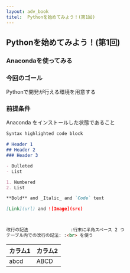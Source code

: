 ```yaml
---
layout: adv_book
titel:  Pythonを始めてみよう！(第1回)
---
```

## Pythonを始めてみよう！(第1回)
### Anacondaを使ってみる



### 今回のゴール
Pythonで開発が行える環境を用意する


### 前提条件
Anaconda をインストールした状態であること



```markdown
Syntax highlighted code block

# Header 1
## Header 2
### Header 3

- Bulleted
- List

1. Numbered
2. List

**Bold** and _Italic_ and `Code` text

[Link](url) and ![Image](src)



改行の記法                :行末に半角スペース 2 つ
テーブル内での改行の記法: :<br> を使う

```

|カラム1|カラム2|
|---|---|
|abcd|ABCD|


